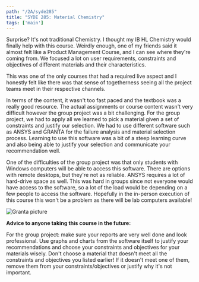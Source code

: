 ```yaml
---
path: "/2A/syde285"
title: "SYDE 285: Material Chemistry"
tags: ['main']
---
```


Surprise? It's not traditional Chemistry. I thought my IB HL Chemistry would finally help with this course. Weirdly enough, one of my friends said it almost felt like a Product Management Course, and I can see where they're coming from. We focused a lot on user requirements, constraints and objectives of different materials and their characteristics. 

This was one of the only courses that had a required live aspect and I honestly felt like there was that sense of togetherness seeing all the project teams meet in their respective channels. 

In terms of the content, it wasn't too fast paced and the textbook was a really good resource. The actual assignments or course content wasn't very difficult however the group project was a bit challenging. For the group project, we had to apply all we learned to pick a material given a set of constraints and justify our selection. We had to use different software such as ANSYS and GRANTA for the failure analysis and material selection process. Learning to use this software was a bit of a steep learning curve and also being able to justify your selection and communicate your recommendation well. 

One of the difficulties of the group project was that only students with Windows computers will be able to access this software. There are options with remote desktops, but they're not as reliable. ANSYS requires a lot of hard-drive space as well. This was hard in groups since not everyone would have access to the software, so a lot of the load would be depending on a few people to access the software. Hopefully in the in-person execution of this course this won't be a problem as there will be lab computers available!


![Granta picture](https://s3.us-west-2.amazonaws.com/secure.notion-static.com/1b452327-8a69-4689-b75f-fd97c445c6d2/granta.png?X-Amz-Algorithm=AWS4-HMAC-SHA256&X-Amz-Credential=AKIAT73L2G45O3KS52Y5%2F20210531%2Fus-west-2%2Fs3%2Faws4_request&X-Amz-Date=20210531T123344Z&X-Amz-Expires=86400&X-Amz-Signature=330a6e343177273e0febe24cfa723928dd6e7ab2f09f3657a23a7967cc487397&X-Amz-SignedHeaders=host&response-content-disposition=filename%20%3D%22granta.png%22)

**Advice to anyone taking this course in the future:**

For the group project: make sure your reports are very well done and look professional. Use graphs and charts from the software itself to justify your recommendations and choose your constraints and objectives for your materials wisely. Don't choose a material that doesn't meet all the constraints and objectives you listed earlier! If it doesn't meet one of them, remove them from your constraints/objectives or justify why it's not important.
